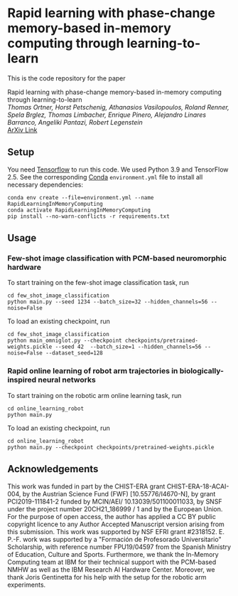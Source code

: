 # Rapid learning with phase-change memory-based in-memory computing through learning-to-learn

This is the code repository for the paper

Rapid learning with phase-change memory-based in-memory computing through learning-to-learn  
*Thomas Ortner, Horst Petschenig, Athanasios Vasilopoulos, Roland Renner, Spela Brglez, Thomas Limbacher, Enrique Pinero, Alejandro Linares Barranco, Angeliki Pantazi, Robert Legenstein*  
[ArXiv Link](https://arxiv.org/abs/2405.05141)

## Setup
You need [Tensorflow](https://www.tensorflow.org/) to run this code. We used Python 3.9 and TensorFlow 2.5. See the corresponding [Conda](https://docs.conda.io/en/latest/) `environment.yml` file to install all necessary dependencies: 

    conda env create --file=environment.yml --name RapidLearningInMemoryComputing
    conda activate RapidLearningInMemoryComputing
    pip install --no-warn-conflicts -r requirements.txt

## Usage

### Few-shot image classification with PCM-based neuromorphic hardware
To start training on the few-shot image classification task, run 

    cd few_shot_image_classification
    python main.py --seed 1234 --batch_size=32 --hidden_channels=56 --noise=False

To load an existing checkpoint, run

    cd few_shot_image_classification
    python main_omniglot.py --checkpoint checkpoints/pretrained-weights.pickle --seed 42  --batch_size=1 --hidden_channels=56 --noise=False --dataset_seed=128

### Rapid online learning of robot arm trajectories in biologically-inspired neural networks

To start training on the robotic arm online learning task, run 

    cd online_learning_robot
    python main.py

To load an existing checkpoint, run 
    
    cd online_learning_robot
    python main.py --checkpoint checkpoints/pretrained-weights.pickle

## Acknowledgements
This work was funded in part by the CHIST-ERA grant CHIST-ERA-18-ACAI-004, by the Austrian Science Fund (FWF) [10.55776/I4670-N], by grant PCI2019-111841-2 funded by MCIN/AEI/ 10.13039/501100011033, by SNSF under the project number 20CH21_186999 / 1 and by the European Union. For the purpose of open access, the author has applied a CC BY public copyright licence to any Author Accepted Manuscript version arising from this submission. This work was supported by NSF EFRI grant #2318152.
E. P.-F. work was supported by a "Formación de Profesorado Universitario" Scholarship, with reference number FPU19/04597 from the Spanish Ministry of Education, Culture and Sports. Furthermore, we thank the In-Memory Computing team at IBM for their technical support with the PCM-based NMHW as well as the IBM Research AI Hardware Center. Moreover, we thank Joris Gentinetta for his help with the setup for the robotic arm experiments.
